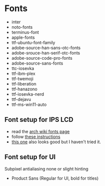 # Fonts

- inter
- noto-fonts
- terminus-font
- apple-fonts
- ttf-ubuntu-font-family
- adobe-source-han-sans-otc-fonts
- adobe-srouce-han-serif-otc-fonts
- adobe-source-code-pro-fonts
- adobe-source-sans-fonts
- ttc-iosevka
- ttf-ibm-plex
- ttf-twemoji
- ttf-liberation
- ttf-hanazono
- ttf-iosevka-nerd
- ttf-dejavu
- ttf-ms-win11-auto

## Font setup for IPS LCD
- read the [arch wiki fonts page](https://wiki.archlinux.org/title/Font_configuration#Font_paths)
- follow [these instructions](https://gist.github.com/YoEight/d19112db56cd8f93835bf2d009d617f7)
- [this one](https://github.com/davgar99/arch-linux-font-improvement-guide) also looks good but I haven't tried it.

## Font setup for UI

Subpixel antialiasing
none or slight hinting

- Product Sans (Regular for UI, bold for titles)
